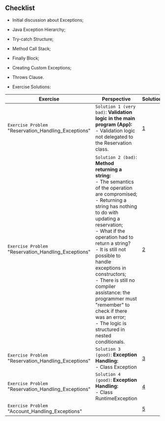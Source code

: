 ## Checklist

- Initial discussion about Exceptions;
- Java Exception Hierarchy;
- Try-catch Structure;
- Method Call Stack;
- Finally Block;
- Creating Custom Exceptions;
- Throws Clause.


- Exercise Solutions:


| **Exercise**                                         | Perspective                                                                                                                                                                                                                                                                                                                                                                                                                                                                          | **Solution**                                                                                                                                        |
|------------------------------------------------------|--------------------------------------------------------------------------------------------------------------------------------------------------------------------------------------------------------------------------------------------------------------------------------------------------------------------------------------------------------------------------------------------------------------------------------------------------------------------------------------|-----------------------------------------------------------------------------------------------------------------------------------------------------|
| `Exercise Problem` "Reservation_Handling_Exceptions" | `Solution 1 (very bad)`: **Validation logic in the main program (App):** <br/> - Validation logic not delegated to the Reservation class.                                                                                                                                                                                                                                                                                                                                            | [1](https://github.com/souzafcharles/Complete-Java-Object-Oriented-Programming-and-Projects/tree/master/Session_L12_Handling_Exceptions/Exercise01) |
| `Exercise Problem` "Reservation_Handling_Exceptions" | `Solution 2 (bad)`: **Method returning a string:** <br/> - The semantics of the operation are compromised; <br/> - Returning a string has nothing to do with updating a reservation; <br/> - What if the operation had to return a string?<br/> - It is still not possible to handle exceptions in constructors;<br/> - There is still no compiler assistance: the programmer must "remember" to check if there was an error; <br/>- The logic is structured in nested conditionals. | [2](https://github.com/souzafcharles/Complete-Java-Object-Oriented-Programming-and-Projects/tree/master/Session_L12_Handling_Exceptions/Exercise02) |
| `Exercise Problem` "Reservation_Handling_Exceptions" | `Solution 3 (good)`: **Exception Handling:** <br/> - Class Exception                                                                                                                                                                                                                                                                                                                                                                                                                  | [3](https://github.com/souzafcharles/Complete-Java-Object-Oriented-Programming-and-Projects/tree/master/Session_L12_Handling_Exceptions/Exercise03) |
| `Exercise Problem` "Reservation_Handling_Exceptions" | `Solution 4 (good)`: **Exception Handling:** <br/> - Class RuntimeException                                                                                                                                                                                                                                                                                                                                                                                                          | [4](https://github.com/souzafcharles/Complete-Java-Object-Oriented-Programming-and-Projects/tree/master/Session_L12_Handling_Exceptions/Exercise04) |
| `Exercise Problem` "Account_Handling_Exceptions"     |                                                                                                                                                                                                                                                                                                                                                                                                                                                                                      | [5](https://github.com/souzafcharles/Complete-Java-Object-Oriented-Programming-and-Projects/tree/master/Session_L12_Handling_Exceptions/Exercise05) |